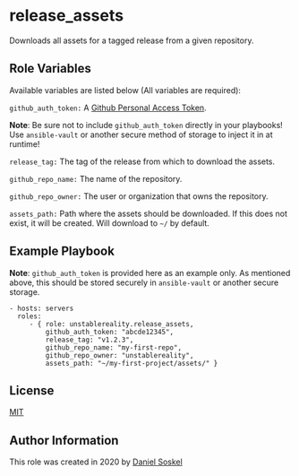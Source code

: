 release_assets
=========

Downloads all assets for a tagged release from a given repository.


Role Variables
--------------

Available variables are listed below (All variables are required):

`github_auth_token:` A [Github Personal Access Token](https://docs.github.com/en/github/authenticating-to-github/creating-a-personal-access-token).

**Note**: Be sure not to include `github_auth_token` directly in your playbooks!  Use `ansible-vault` or another secure method of storage to inject it in at runtime!

`release_tag:` The tag of the release from which to download the assets.

`github_repo_name:` The name of the repository.

`github_repo_owner:` The user or organization that owns the repository.

`assets_path:` Path where the assets should be downloaded. If this does not exist, it will be created. Will download to  `~/` by default.

Example Playbook
----------------

**Note**: `github_auth_token` is provided here as an example only. As mentioned above, this should be stored securely in `ansible-vault` or another secure storage.

    - hosts: servers
      roles:
         - { role: unstablereality.release_assets,
             github_auth_token: "abcde12345",
             release_tag: "v1.2.3",
             github_repo_name: "my-first-repo",
             github_repo_owner: "unstablereality",
             assets_path: "~/my-first-project/assets/" }

License
-------

[MIT](https://github.com/unstablereality/ansible-role-release-assets/blob/master/LICENSE)

Author Information
------------------

This role was created in 2020 by [Daniel Soskel](https://danielsoskel.dev)
